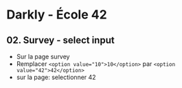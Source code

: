 # Darkly - École 42

## 02. Survey - select input

- Sur la page survey
- Remplacer `<option value="10">10</option>` par `<option value="42">42</option>`
- sur la page: selectionner 42
